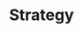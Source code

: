 ---
layout: capabilities-single
permalink: /about/capabilities/strategy/
header: 
  include: header/header-relative.html
  class: dark
title: Strategy
excerpt: |
  Businesses often recognize they have huge gaps between their vision and profitability.
  From the risks associated with entering new markets to the difficulties of launching new products and services these problems are not insurmountable.
  When organizations have research-backed, innovative strategies in place the risky guesswork involved in moving from idea to execution is eliminated.
  We help our partners close those gaps between vision and profitability by helping them create and execute an informed strategy to meet their goals.
  
description: |
  How do you make improvements on a masterpiece?
  A business's core competencies can be viewed as a masterpiece but in a world of rapid disruption thriving businesses need to push through their core competencies to evolve.
  The team at Minty Ross helps businesses from planning to execution with strategy that improves their understanding of user needs, helps predict trends, and implements new technology.
  We work with our partners to identify growth strategies and implement them through technology.
  Once we begin working with a company we have their best interests in heart.
  Whether a company wants to tell a story to a new audience or launch in a new market Minty Ross designs and develops the tools to make that possible.
  We give companies the boost they need to get where they are going.
  Look at the services we offer. 
   
services:
  - customer-intelligence
  - market-development
  - business-development
  - operations
  - audience-engagement
  - growth-hacking
  - social-media
  - campaigns
  - research
---